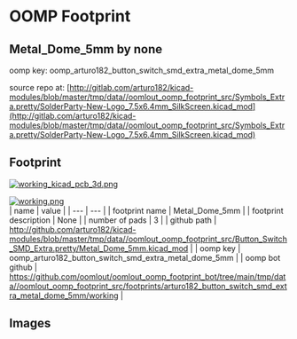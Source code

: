 # OOMP Footprint  
## Metal_Dome_5mm  by none  
  
oomp key: oomp_arturo182_button_switch_smd_extra_metal_dome_5mm  
  
source repo at: [http://gitlab.com/arturo182/kicad-modules/blob/master/tmp/data//oomlout_oomp_footprint_src/Symbols_Extra.pretty/SolderParty-New-Logo_7.5x6.4mm_SilkScreen.kicad_mod](http://gitlab.com/arturo182/kicad-modules/blob/master/tmp/data//oomlout_oomp_footprint_src/Symbols_Extra.pretty/SolderParty-New-Logo_7.5x6.4mm_SilkScreen.kicad_mod)  
## Footprint  
  
[![working_kicad_pcb_3d.png](working_kicad_pcb_3d_600.png)](working_kicad_pcb_3d.png)  
  
[![working.png](working_600.png)](working.png)  
| name | value | 
| --- | --- | 
| footprint name | Metal_Dome_5mm | 
| footprint description | None | 
| number of pads | 3 | 
| github path | http://github.com/arturo182/kicad-modules/blob/master/tmp/data//oomlout_oomp_footprint_src/Button_Switch_SMD_Extra.pretty/Metal_Dome_5mm.kicad_mod | 
| oomp key | oomp_arturo182_button_switch_smd_extra_metal_dome_5mm | 
| oomp bot github | https://github.com/oomlout/oomlout_oomp_footprint_bot/tree/main/tmp/data//oomlout_oomp_footprint_src/footprints/arturo182_button_switch_smd_extra_metal_dome_5mm/working | 
## Images  
